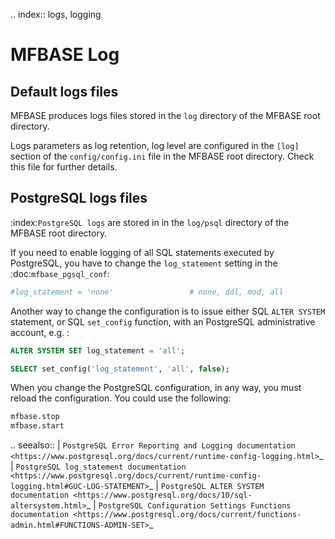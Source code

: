 .. index:: logs, logging
# MFBASE Log

## Default logs files
MFBASE produces logs files stored in the `log` directory of the MFBASE root directory.

Logs parameters as log retention, log level are configured in the `[log]` section of the `config/config.ini` file in the MFBASE root directory. Check this file for further details.

## PostgreSQL logs files

:index:`PostgreSQL logs` are stored in in the `log/psql` directory of the MFBASE root directory.

If you need to enable logging of all SQL statements executed by PostgreSQL, you have to change the `log_statement`  setting in the :doc:`mfbase_pgsql_conf`:

```cfg
#log_statement = 'none'                 # none, ddl, mod, all
```

Another way to change the configuration is to issue either SQL `ALTER SYSTEM` statement, or  SQL `set_config` function, with an PostgreSQL administrative account, e.g. :

```sql
ALTER SYSTEM SET log_statement = 'all';
```
```sql
SELECT set_config('log_statement', 'all', false);
```

When you change the PostgreSQL configuration, in any way, you must reload the configuration. You could use the following:
```bash
mfbase.stop
mfbase.start
```

.. seealso::
	| `PostgreSQL Error Reporting and Logging documentation <https://www.postgresql.org/docs/current/runtime-config-logging.html>`_
	| `PostgreSQL log_statement documentation <https://www.postgresql.org/docs/current/runtime-config-logging.html#GUC-LOG-STATEMENT>`_
    | `PostgreSQL ALTER SYSTEM documentation <https://www.postgresql.org/docs/10/sql-altersystem.html>`_
    | `PostgreSQL Configuration Settings Functions documentation <https://www.postgresql.org/docs/current/functions-admin.html#FUNCTIONS-ADMIN-SET>`_

<!--
Intentional comment to prevent m2r from generating bad rst statements when the file ends with a block .. xxx ::
-->